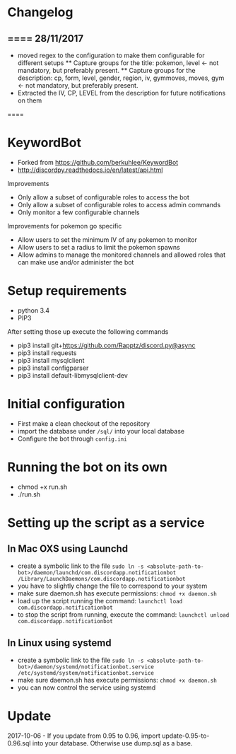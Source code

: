 # Changelog
====
28/11/2017
----
* moved regex to the configuration to make them configurable for different setups
** Capture groups for the title: pokemon, level <- not mandatory, but preferably present.
** Capture groups for the description: cp, form, level, gender, region, iv, gymmoves, moves, gym <- not mandatory, but preferably present.
* Extracted the IV, CP, LEVEL from the description for future notifications on them



====
# KeywordBot
* Forked from https://github.com/berkuhlee/KeywordBot
* http://discordpy.readthedocs.io/en/latest/api.html

Improvements
* Only allow a subset of configurable roles to access the bot
* Only allow a subset of configurable roles to access admin commands
* Only monitor a few configurable channels 

Improvements for pokemon go specific
* Allow users to set the minimum IV of any pokemon to monitor
* Allow users to set a radius to limit the pokemon spawns
* Allow admins to manage the monitored channels and allowed roles that can make use and/or administer the bot


Setup requirements
=====
- python 3.4
- PIP3

After setting those up execute the following commands
- pip3 install git+https://github.com/Rapptz/discord.py@async
- pip3 install requests
- pip3 install mysqlclient
- pip3 install configparser
- pip3 install default-libmysqlclient-dev


Initial configuration
=====
- First make a clean checkout of the repository
- import the database under `/sql/` into your local database
- Configure the bot through `config.ini`
 
Running the bot on its own
=====
- chmod +x run.sh
- ./run.sh 


Setting up the script as a service
=====
In Mac OXS using Launchd
-----
- create a symbolic link to the file `sudo ln -s <absolute-path-to-bot>/daemon/launchd/com.discordapp.notificationbot /Library/LaunchDaemons/com.discordapp.notificationbot`
- you have to slightly change the file to correspond to your system
- make sure daemon.sh has execute permissions: `chmod +x daemon.sh`
- load up the script running the command: `launchctl load com.discordapp.notificationbot`
- to stop the script from running, execute the command: `launchctl unload com.discordapp.notificationbot`


In Linux using systemd
-----
- create a symbolic link to the file `sudo ln -s <absolute-path-to-bot>/daemon/systemd/notificationbot.service /etc/systemd/system/notificationbot.service`
- make sure daemon.sh has execute permissions: `chmod +x daemon.sh`
- you can now control the service using systemd


Update
=====
2017-10-06 - If you update from 0.95 to 0.96, import update-0.95-to-0.96.sql into your database. Otherwise use dump.sql as a base.

